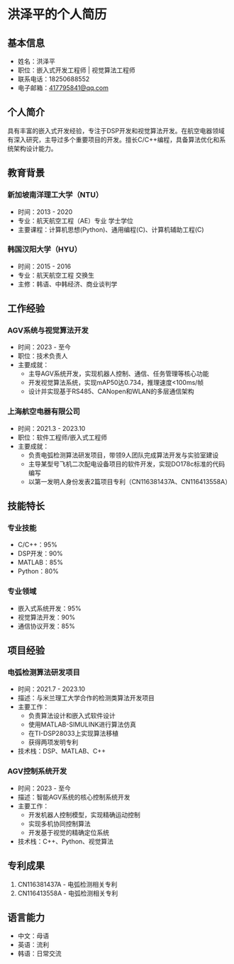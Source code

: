 # 洪泽平的个人简历

## 基本信息
- 姓名：洪泽平
- 职位：嵌入式开发工程师 | 视觉算法工程师
- 联系电话：18250688552
- 电子邮箱：417795841@qq.com

## 个人简介
具有丰富的嵌入式开发经验，专注于DSP开发和视觉算法开发。在航空电器领域有深入研究，主导过多个重要项目的开发。擅长C/C++编程，具备算法优化和系统架构设计能力。

## 教育背景

### 新加坡南洋理工大学（NTU）
- 时间：2013 - 2020
- 专业：航天航空工程（AE）专业 学士学位
- 主要课程：计算机思想(Python)、通用编程(C)、计算机辅助工程(C)

### 韩国汉阳大学（HYU）
- 时间：2015 - 2016
- 专业：航天航空工程 交换生
- 主修：韩语、中韩经济、商业谈判学

## 工作经验

### AGV系统与视觉算法开发
- 时间：2023 - 至今
- 职位：技术负责人
- 主要成就：
  - 主导AGV系统开发，实现机器人控制、通信、任务管理等核心功能
  - 开发视觉算法系统，实现mAP50达0.734，推理速度<100ms/帧
  - 设计并实现基于RS485、CANopen和WLAN的多层通信架构

### 上海航空电器有限公司
- 时间：2021.3 - 2023.10
- 职位：软件工程师/嵌入式工程师
- 主要成就：
  - 负责电弧检测算法研发项目，带领9人团队完成算法开发与实验室建设
  - 主导某型号飞机二次配电设备项目的软件开发，实现DO178c标准的代码编写
  - 以第一发明人身份发表2篇项目专利（CN116381437A、CN116413558A）

## 技能特长

### 专业技能
- C/C++：95%
- DSP开发：90%
- MATLAB：85%
- Python：80%

### 专业领域
- 嵌入式系统开发：95%
- 视觉算法开发：90%
- 通信协议开发：85%

## 项目经验

### 电弧检测算法研发项目
- 时间：2021.7 - 2023.10
- 描述：与米兰理工大学合作的检测类算法开发项目
- 主要工作：
  - 负责算法设计和嵌入式软件设计
  - 使用MATLAB-SIMULINK进行算法仿真
  - 在TI-DSP28033上实现算法移植
  - 获得两项发明专利
- 技术栈：DSP、MATLAB、C++

### AGV控制系统开发
- 时间：2023 - 至今
- 描述：智能AGV系统的核心控制系统开发
- 主要工作：
  - 开发机器人控制模型，实现精确运动控制
  - 实现多机协同控制算法
  - 开发基于视觉的精确定位系统
- 技术栈：C++、Python、视觉算法

## 专利成果
1. CN116381437A - 电弧检测相关专利
2. CN116413558A - 电弧检测相关专利

## 语言能力
- 中文：母语
- 英语：流利
- 韩语：日常交流 